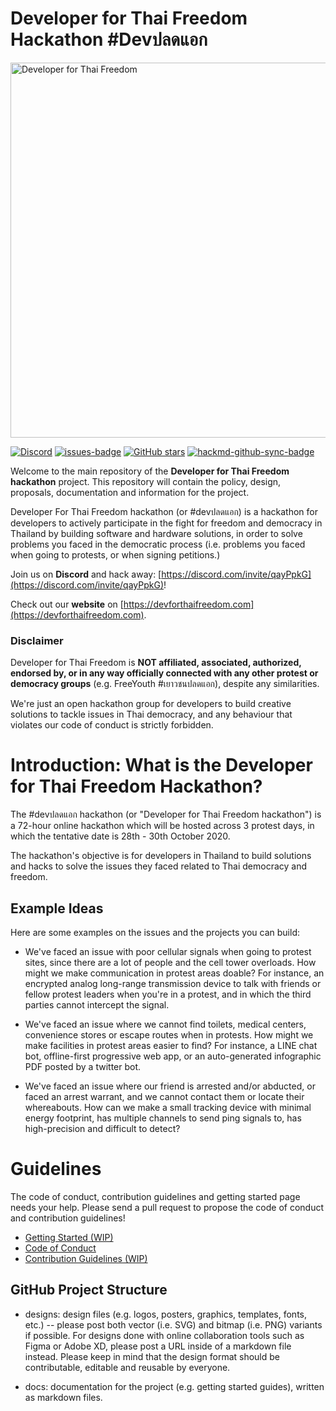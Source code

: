 # Developer for Thai Freedom Hackathon #Devปลดแอก

<img src="./designs/github-cover.png" alt="Developer for Thai Freedom" width="600px">

[![Discord](https://img.shields.io/discord/767276359373815809?style=flat-square&logo=discord&color=7289da)](https://discord.com/invite/qayPpkG)
[![issues-badge](https://img.shields.io/github/issues/devforthaifreedom/devforthaifreedom?style=flat-square)](https://github.com/DevForThaiFreedom/devforthaifreedom/issues)
[![GitHub stars](https://img.shields.io/github/stars/devforthaifreedom/devforthaifreedom?style=flat-square)](https://github.com/devforthaifreedom/devforthaifreedom/stargazers)
[![hackmd-github-sync-badge](https://hackmd.io/i6NoGP2pTVq_tNe496LtlA/badge)](https://hackmd.io/i6NoGP2pTVq_tNe496LtlA)

Welcome to the main repository of the **Developer for Thai Freedom hackathon** project. This repository will contain the policy, design, proposals, documentation and information for the project.

Developer For Thai Freedom hackathon (or #devปลดแอก) is a hackathon for developers to actively participate in the fight for freedom and democracy in Thailand by building software and hardware solutions, in order to solve problems you faced in the democratic process (i.e. problems you faced when going to protests, or when signing petitions.)

Join us on **Discord** and hack away: [https://discord.com/invite/qayPpkG](https://discord.com/invite/qayPpkG)!

Check out our **website** on [https://devforthaifreedom.com](https://devforthaifreedom.com).

### Disclaimer

Developer for Thai Freedom is **NOT affiliated, associated, authorized, endorsed by, or in any way officially connected with any other protest or democracy groups** (e.g. FreeYouth #เยาวชนปลดแอก), despite any similarities.

We're just an open hackathon group for developers to build creative solutions to tackle issues in Thai democracy, and any behaviour that violates our code of conduct is strictly forbidden.

# Introduction: What is the Developer for Thai Freedom Hackathon?

The #devปลดแอก hackathon (or "Developer for Thai Freedom hackathon") is a 72-hour online hackathon which will be hosted across 3 protest days, in which the tentative date is 28th - 30th October 2020.

The hackathon's objective is for developers in Thailand to build solutions and hacks to solve the issues they faced related to Thai democracy and freedom.

## Example Ideas

Here are some examples on the issues and the projects you can build:

- We've faced an issue with poor cellular signals when going to protest sites, since there are a lot of people and the cell tower overloads. How might we make communication in protest areas doable? For instance, an encrypted analog long-range transmission device to talk with friends or fellow protest leaders when you're in a protest, and in which the third parties cannot intercept the signal.

- We've faced an issue where we cannot find toilets, medical centers, convenience stores or escape routes when in protests. How might we make facilities in protest areas easier to find? For instance, a LINE chat bot, offline-first progressive web app, or an auto-generated infographic PDF posted by a twitter bot.

- We've faced an issue where our friend is arrested and/or abducted, or faced an arrest warrant, and we cannot contact them or locate their whereabouts. How can we make a small tracking device with minimal energy footprint, has multiple channels to send ping signals to, has high-precision and difficult to detect?

# Guidelines

The code of conduct, contribution guidelines and getting started page needs your help. Please send a pull request to propose the code of conduct and contribution guidelines!

- [Getting Started (WIP)](docs/getting-started.md)
- [Code of Conduct](CODE_OF_CONDUCT.md)
- [Contribution Guidelines (WIP)](CONTRIBUTION.md)

## GitHub Project Structure

- designs: design files (e.g. logos, posters, graphics, templates, fonts, etc.) -- please post both vector (i.e. SVG) and bitmap (i.e. PNG) variants if possible. For designs done with online collaboration tools such as Figma or Adobe XD, please post a URL inside of a markdown file instead. Please keep in mind that the design format should be contributable, editable and reusable by everyone.

- docs: documentation for the project (e.g. getting started guides), written as markdown files.
